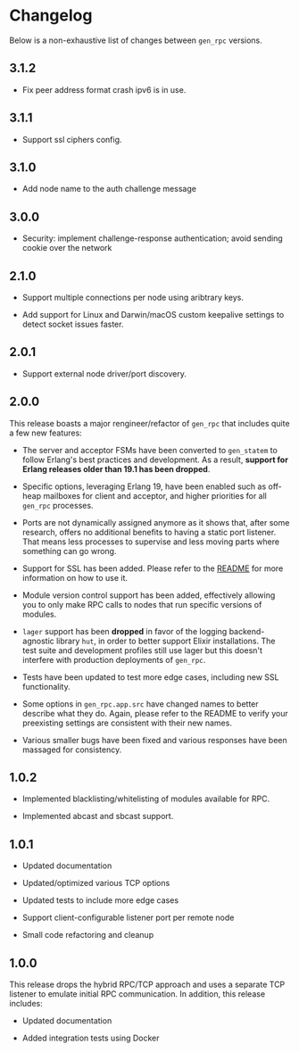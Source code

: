 # Changelog

Below is a non-exhaustive list of changes between `gen_rpc` versions.

## 3.1.2

- Fix peer address format crash ipv6 is in use.

## 3.1.1

- Support ssl ciphers config.

## 3.1.0

- Add node name to the auth challenge message

## 3.0.0

- Security: implement challenge-response authentication; avoid sending cookie over the network

## 2.1.0

- Support multiple connections per node using aribtrary keys.

- Add support for Linux and Darwin/macOS custom keepalive settings to detect socket issues
  faster.

## 2.0.1

- Support external node driver/port discovery.

## 2.0.0

This release boasts a major rengineer/refactor of `gen_rpc` that includes quite a few new features:

- The server and acceptor FSMs have been converted to `gen_statem` to follow Erlang's best practices
  and development. As a result, **support for Erlang releases older than 19.1 has been dropped**.

- Specific options, leveraging Erlang 19, have been enabled such as off-heap mailboxes for client and acceptor,
  and higher priorities for all `gen_rpc` processes.

- Ports are not dynamically assigned anymore as it shows that, after some research, offers no additional benefits
  to having a static port listener. That means less processes to supervise and less moving parts where something can
  go wrong.

- Support for SSL has been added. Please refer to the [README](README.md#ssl-configuration) for more information on
  how to use it.

- Module version control support has been added, effectively allowing you to only make RPC calls to nodes that
  run specific versions of modules.

- `lager` support has been **dropped** in favor of the logging backend-agnostic library `hut`, in order to better support
  Elixir installations. The test suite and development profiles still use lager but this doesn't interfere with production
  deployments of `gen_rpc`.

- Tests have been updated to test more edge cases, including new SSL functionality.

- Some options in `gen_rpc.app.src` have changed names to better describe what they do. Again, please refer to the README to
  verify your preexisting settings are consistent with their new names.

- Various smaller bugs have been fixed and various responses have been massaged for consistency.

## 1.0.2

- Implemented blacklisting/whitelisting of modules available for RPC.

- Implemented abcast and sbcast support.

## 1.0.1

- Updated documentation

- Updated/optimized various TCP options

- Updated tests to include more edge cases

- Support client-configurable listener port per remote node

- Small code refactoring and cleanup

## 1.0.0

This release drops the hybrid RPC/TCP approach and uses a separate TCP listener to emulate initial RPC communication.
In addition, this release includes:

- Updated documentation

- Added integration tests using Docker
